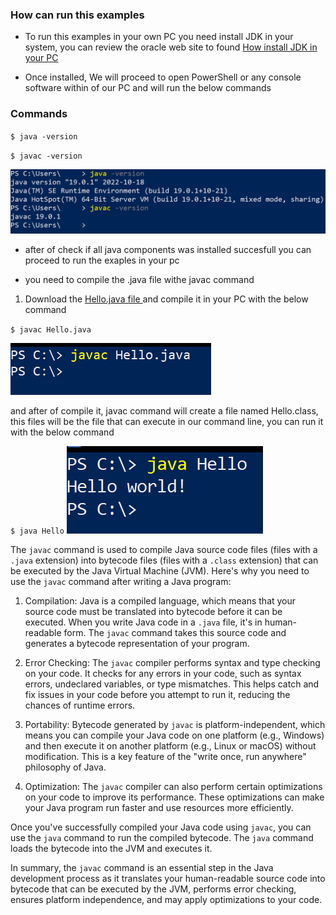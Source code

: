 
### How can run this examples

- To run this examples in your own PC you need install JDK in your system, you can review the oracle web site to found [How install JDK in your PC](https://docs.oracle.com/en/java/javase/11/install/overview-jdk-installation.html#GUID-8677A77F-231A-40F7-98B9-1FD0B48C346A "Oracle Web Site")

- Once installed, We will proceed to open PowerShell or any console software within of our PC and will run the below commands

### Commands

`$ java -version`

`$ javac -version`

![](https://github.com/EngmLabsMX/fotos/blob/main/comm.png?raw=true)

- after of check if all java components was installed succesfull you can proceed to run the exaples in your pc

- you need to compile the .java file withe javac command
1. Download the [Hello.java file ](https://github.com/EngmLabsMX/Java/blob/main/Introduction/Hello-world/Hello.java) and compile it in your PC with the below command

`$ javac Hello.java`



![](https://github.com/EngmLabsMX/fotos/blob/main/uu.PNG?raw=true)

and  after of compile it, javac command will create a file named Hello.class, this files will be the file that can execute in our command line, you can run it with the below command

`$ java Hello`
![enter image description here](https://github.com/EngmLabsMX/fotos/blob/main/run.PNG?raw=true)

The `javac` command is used to compile Java source code files (files with a `.java` extension) into bytecode files (files with a `.class` extension) that can be executed by the Java Virtual Machine (JVM). Here's why you need to use the `javac` command after writing a Java program:

1.  Compilation: Java is a compiled language, which means that your source code must be translated into bytecode before it can be executed. When you write Java code in a `.java` file, it's in human-readable form. The `javac` command takes this source code and generates a bytecode representation of your program.
    
2.  Error Checking: The `javac` compiler performs syntax and type checking on your code. It checks for any errors in your code, such as syntax errors, undeclared variables, or type mismatches. This helps catch and fix issues in your code before you attempt to run it, reducing the chances of runtime errors.
    
3.  Portability: Bytecode generated by `javac` is platform-independent, which means you can compile your Java code on one platform (e.g., Windows) and then execute it on another platform (e.g., Linux or macOS) without modification. This is a key feature of the "write once, run anywhere" philosophy of Java.
    
4.  Optimization: The `javac` compiler can also perform certain optimizations on your code to improve its performance. These optimizations can make your Java program run faster and use resources more efficiently.
    

Once you've successfully compiled your Java code using `javac`, you can use the `java` command to run the compiled bytecode. The `java` command loads the bytecode into the JVM and executes it.

In summary, the `javac` command is an essential step in the Java development process as it translates your human-readable source code into bytecode that can be executed by the JVM, performs error checking, ensures platform independence, and may apply optimizations to your code.

